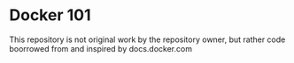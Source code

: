 # Docker 101

This repository is not original work by the repository owner, but rather code boorrowed from and inspired by docs.docker.com

